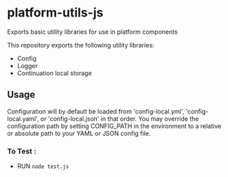 # platform-utils-js

Exports basic utility libraries for use in platform components

This repository exports the following utility libraries:

- Config
- Logger
- Continuation local storage

## Usage

Configuration will by default be loaded from 'config-local.yml', 'config-local.yaml', or 'config-local.json' in that order. You may override the configuration path by setting CONFIG_PATH in the environment to a relative or absolute path to your YAML or JSON config file.

### To Test :

- RUN `node test.js`
